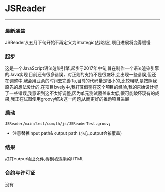 # JSReader
---

### 最新通告
JSReader从五月下旬开始不再定义为Strategic(战略级),项目进展将变得缓慢

### 起步
这是一个JavaScript语法渲染引擎,起步于2017年中旬,旨在制作一个语法渲染引擎的Java实现,目前还有很多错误，对正则的支持不是很友好,会出现一些错误,但还在调整中,我会用业余的时间去完善Ta,目前的代码量是很小的,比较粗糙,是按照我原先的想法设计的,在项目lovely中,我打算借鉴在这个项目的经验,我的原始设计犯了一些错误,我意识到这不太好调整,因为单元测试覆盖率太低,很可能破坏现有的成果,我正在试图使用groovy解决这一问题,从而更好的推动项目进展

### 启动
```
JSReader/main/test/com/th/js/JSReaderTest.groovy
```
- 注意替换input path& output path (小心,output会被覆盖)

### 结果
打开output输出文件,得到被渲染的HTML

### 合约与许可证
没有
